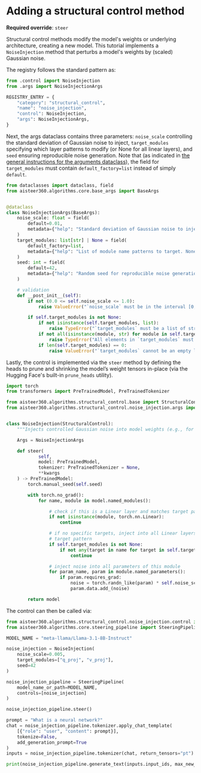 # Adding a structural control method

**Required override**: `steer`

Structural control methods modify the model's weights or underlying architecture, creating a new model. This tutorial
implements a `NoiseInjection` method that perturbs a model's weights by (scaled) Gaussian noise.

The registry follows the standard pattern as:

```python
from .control import NoiseInjection
from .args import NoiseInjectionArgs

REGISTRY_ENTRY = {
    "category": "structural_control",
    "name": "noise_injection",
    "control": NoiseInjection,
    "args": NoiseInjectionArgs,
}
```


Next, the args dataclass contains three parameters: `noise_scale` controlling the standard deviation of Gaussian noise
to inject, `target_modules` specifying which layer patterns to modify (or None for all linear layers), and `seed`
ensuring reproducible noise generation. Note that (as indicated in
[the general instructions for the arguments dataclass](../add_new_steering_method.md#2-arguments-dataclass-argspy)), the
field for `target_modules` must contain `default_factory=list` instead of simply `default`.

```python
from dataclasses import dataclass, field
from aisteer360.algorithms.core.base_args import BaseArgs


@dataclass
class NoiseInjectionArgs(BaseArgs):
    noise_scale: float = field(
        default=0.01,
        metadata={"help": "Standard deviation of Gaussian noise to inject, in [0, 1]."},
    )
    target_modules: list[str] | None = field(
        default_factory=list,
        metadata={"help": "List of module name patterns to target. None means all linear layers."},
    )
    seed: int = field(
        default=42,
        metadata={"help": "Random seed for reproducible noise generation."},
    )

    # validation
    def __post_init__(self):
        if not (0.0 <= self.noise_scale <= 1.0):
            raise ValueError("`noise_scale` must be in the interval [0, 1].")

        if self.target_modules is not None:
            if not isinstance(self.target_modules, list):
                raise TypeError("`target_modules` must be a list of strings or None.")
            if not all(isinstance(module, str) for module in self.target_modules):
                raise TypeError("All elements in `target_modules` must be strings.")
            if len(self.target_modules) == 0:
                raise ValueError("`target_modules` cannot be an empty list. Use None for all modules.")
```

Lastly, the control is implemented via the `steer` method by defining the heads to prune and shrinking the model’s
weight tensors in-place (via the Hugging Face's built-in `prune_heads` utility).

```python
import torch
from transformers import PreTrainedModel, PreTrainedTokenizer

from aisteer360.algorithms.structural_control.base import StructuralControl
from aisteer360.algorithms.structural_control.noise_injection.args import NoiseInjectionArgs


class NoiseInjection(StructuralControl):
    """Injects controlled Gaussian noise into model weights (e.g., for robustness testing)."""

    Args = NoiseInjectionArgs

    def steer(
            self,
            model: PreTrainedModel,
            tokenizer: PreTrainedTokenizer = None,
            **kwargs
    ) -> PreTrainedModel:
        torch.manual_seed(self.seed)

        with torch.no_grad():
            for name, module in model.named_modules():

                # check if this is a Linear layer and matches target patterns
                if not isinstance(module, torch.nn.Linear):
                    continue

                # if no specific targets, inject into all Linear layers; otherwise, check if module name contains any
                # target pattern
                if self.target_modules is not None:
                    if not any(target in name for target in self.target_modules):
                        continue

                # inject noise into all parameters of this module
                for param_name, param in module.named_parameters():
                    if param.requires_grad:
                        noise = torch.randn_like(param) * self.noise_scale
                        param.data.add_(noise)

        return model

```

The control can then be called via:

```python
from aisteer360.algorithms.structural_control.noise_injection.control import NoiseInjection
from aisteer360.algorithms.core.steering_pipeline import SteeringPipeline

MODEL_NAME = "meta-llama/Llama-3.1-8B-Instruct"

noise_injection = NoiseInjection(
    noise_scale=0.005,
    target_modules=["q_proj", "v_proj"],
    seed=42
)

noise_injection_pipeline = SteeringPipeline(
    model_name_or_path=MODEL_NAME,
    controls=[noise_injection]
)

noise_injection_pipeline.steer()

prompt = "What is a neural network?"
chat = noise_injection_pipeline.tokenizer.apply_chat_template(
    [{"role": "user", "content": prompt}],
    tokenize=False,
    add_generation_prompt=True
)
inputs = noise_injection_pipeline.tokenizer(chat, return_tensors="pt")

print(noise_injection_pipeline.generate_text(inputs.input_ids, max_new_tokens=50))
```
